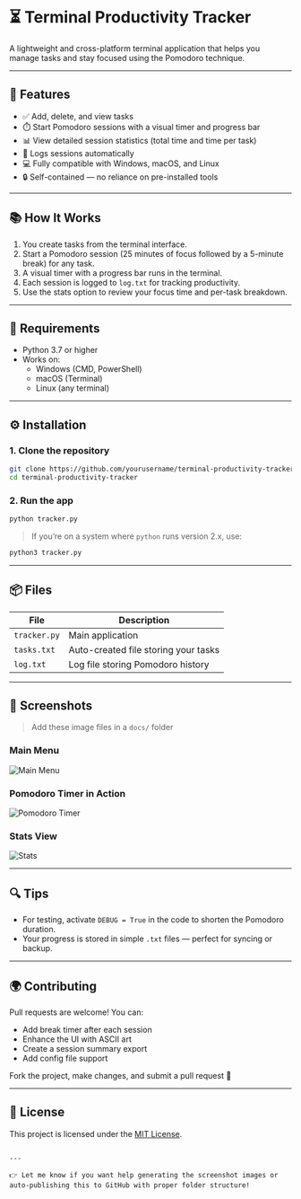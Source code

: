 
# ⏳ Terminal Productivity Tracker

A lightweight and cross-platform terminal application that helps you manage tasks and stay focused using the Pomodoro technique.

---

## 🚀 Features

- ✅ Add, delete, and view tasks
- ⏱️ Start Pomodoro sessions with a visual timer and progress bar
- 📊 View detailed session statistics (total time and time per task)
- 📝 Logs sessions automatically
- 💻 Fully compatible with Windows, macOS, and Linux
- 🔒 Self-contained — no reliance on pre-installed tools

---

## 📚 How It Works

1. You create tasks from the terminal interface.
2. Start a Pomodoro session (25 minutes of focus followed by a 5-minute break) for any task.
3. A visual timer with a progress bar runs in the terminal.
4. Each session is logged to `log.txt` for tracking productivity.
5. Use the stats option to review your focus time and per-task breakdown.

---

## 🧰 Requirements

- Python 3.7 or higher
- Works on:
  - Windows (CMD, PowerShell)
  - macOS (Terminal)
  - Linux (any terminal)

---

## ⚙️ Installation

### 1. Clone the repository

```bash
git clone https://github.com/yourusername/terminal-productivity-tracker.git
cd terminal-productivity-tracker
````

### 2. Run the app

```bash
python tracker.py
```

> If you’re on a system where `python` runs version 2.x, use:

```bash
python3 tracker.py
```

---

## 📦 Files

| File         | Description                          |
| ------------ | ------------------------------------ |
| `tracker.py` | Main application                     |
| `tasks.txt`  | Auto-created file storing your tasks |
| `log.txt`    | Log file storing Pomodoro history    |

---

## 📸 Screenshots

> Add these image files in a `docs/` folder

### Main Menu

![Main Menu](docs/screenshot-main.png)

### Pomodoro Timer in Action

![Pomodoro Timer](docs/screenshot-timer.png)

### Stats View

![Stats](docs/screenshot-stats.png)

---

## 🔍 Tips

* For testing, activate `DEBUG = True` in the code to shorten the Pomodoro duration.
* Your progress is stored in simple `.txt` files — perfect for syncing or backup.

---

## 🌍 Contributing

Pull requests are welcome! You can:

* Add break timer after each session
* Enhance the UI with ASCII art
* Create a session summary export
* Add config file support

Fork the project, make changes, and submit a pull request 🤝

---

## 🪪 License

This project is licensed under the [MIT License](LICENSE).

```

---

👉 Let me know if you want help generating the screenshot images or auto-publishing this to GitHub with proper folder structure!
```
